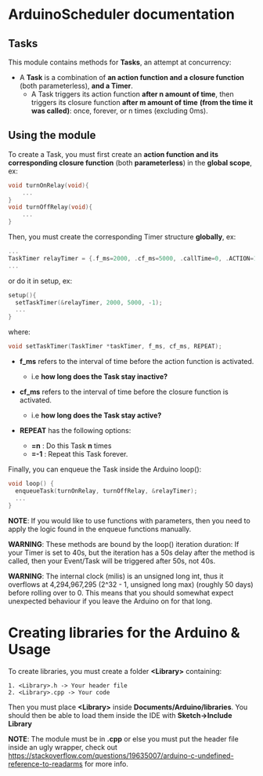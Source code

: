# ArduinoScheduler documentation
## Tasks
This module contains methods for **Tasks**, an attempt at concurrency:


* A **Task** is a combination of **an action function and a closure function** (both parameterless), **and a Timer**.
  * A Task triggers its action function **after n amount of time**, then triggers its closure function **after m amount of time** **(from the time it was called)**: once, forever, or n times (excluding 0ms).

## Using the module

To create a Task, you must first create an **action function and its corresponding closure function** (both **parameterless**) in the **global scope**, ex:
```c
void turnOnRelay(void){
    ...
}
void turnOffRelay(void){
    ...
}
```

Then, you must create the corresponding Timer structure **globally**, ex:
```c
...
TaskTimer relayTimer = {.f_ms=2000, .cf_ms=5000, .callTime=0, .ACTION=1, .REPEAT=-1};
...
```
or do it in setup, ex:
```c
setup(){
  setTaskTimer(&relayTimer, 2000, 5000, -1);
  ...
}
```

where:
  ```c
  void setTaskTimer(TaskTimer *taskTimer, f_ms, cf_ms, REPEAT);
  ```

* **f_ms** refers to the interval of time before the action function is activated.
  * i.e **how long does the Task stay inactive?**

* **cf_ms** refers to the interval of time before the closure function is activated.
  * i.e **how long does the Task stay active?**

* **REPEAT** has the following options:
  * **=n** : Do this Task **n** times
  * **=-1** : Repeat this Task forever.

Finally, you can enqueue the Task inside the Arduino loop():
```c
void loop() {
  enqueueTask(turnOnRelay, turnOffRelay, &relayTimer);
  ...
}
```
**NOTE**: If you would like to use functions with parameters, then you need to
apply the logic found in the enqueue functions manually.

**WARNING**: These methods are bound by the loop() iteration duration:
If your Timer is set to 40s, but the iteration has a 50s delay after the method is
called, then your Event/Task will be triggered after 50s, not 40s.

**WARNING**: The internal clock (milis) is an unsigned long int, thus it overflows
at 4,294,967,295 (2^32 - 1, unsigned long max) (roughly 50 days) before 
rolling over to 0. This means that you should somewhat expect unexpected behaviour
if you leave the Arduino on for that long.

# Creating libraries for the Arduino & Usage
To create libraries, you must create a folder **\<Library\>** containing:

    1. <Library>.h -> Your header file
    2. <Library>.cpp -> Your code

Then you must place **\<Library\>** inside **Documents/Arduino/libraries**.
You should then be able to load them inside the IDE with **Sketch->Include Library**

**NOTE**: The module must be in **.cpp** or else you must put the header file inside an ugly wrapper, check out https://stackoverflow.com/questions/19635007/arduino-c-undefined-reference-to-readarms for more info.
